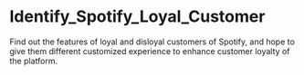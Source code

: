# Identify_Spotify_Loyal_Customer
Find out the features of loyal and disloyal customers of Spotify, and hope to give them different customized experience to enhance customer loyalty of the platform.
